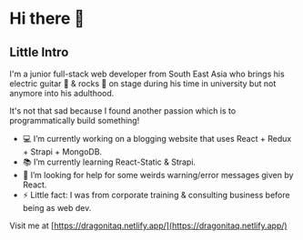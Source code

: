 # Hi there 👋

## Little Intro

I'm a junior full-stack web developer from South East Asia who brings his electric guitar 🎸 & rocks 🤘 on stage during his time in university but not anymore into his adulthood.

It's not that sad because I found another passion which is to programmatically build something!

- 💻 I’m currently working on a blogging website that uses React + Redux + Strapi + MongoDB.
- 📚 I’m currently learning React-Static & Strapi.
- 🤔 I’m looking for help for some weirds warning/error messages given by React.
- ⚡ Little fact: I was from corporate training & consulting business before being as web dev.

Visit me at [https://dragonitaq.netlify.app/](https://dragonitaq.netlify.app/)
